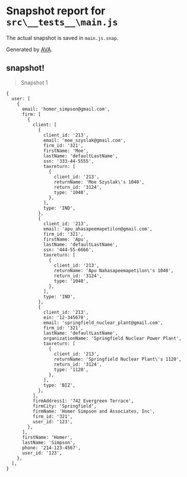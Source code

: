 # Snapshot report for `src\__tests__\main.js`

The actual snapshot is saved in `main.js.snap`.

Generated by [AVA](https://ava.li).

## snapshot!

> Snapshot 1

    {
      user: [
        {
          email: 'homer_simpson@gmail.com',
          firm: [
            {
              client: [
                {
                  client_id: '213',
                  email: 'moe_szyslak@gmail.com',
                  firm_id: '321',
                  firstName: 'Moe',
                  lastName: 'defaultLastName',
                  ssn: '333-44-5555',
                  taxreturn: [
                    {
                      client_id: '213',
                      returnName: 'Moe Szyslak\'s 1040',
                      return_id: '3124',
                      type: '1040',
                    },
                  ],
                  type: 'IND',
                },
                {
                  client_id: '213',
                  email: 'apu_ahasapeemapetilon@gmail.com',
                  firm_id: '321',
                  firstName: 'Apu',
                  lastName: 'defaultLastName',
                  ssn: '444-55-6666',
                  taxreturn: [
                    {
                      client_id: '213',
                      returnName: 'Apu Nahasapeemapetilon\'s 1040',
                      return_id: '3124',
                      type: '1040',
                    },
                  ],
                  type: 'IND',
                },
                {
                  client_id: '213',
                  ein: '12-345678',
                  email: 'springfield_nuclear_plant@gmail.com',
                  firm_id: '321',
                  lastName: 'defaultLastName',
                  organizationName: 'Springfield Nuclear Power Plant',
                  taxreturn: [
                    {
                      client_id: '213',
                      returnName: 'Springfield Nuclear Plant\'s 1120',
                      return_id: '3124',
                      type: '1120',
                    },
                  ],
                  type: 'BIZ',
                },
              ],
              firmAddress1: '742 Evergreen Terrace',
              firmCity: 'Springfield',
              firmName: 'Homer Simpson and Associates, Inc',
              firm_id: '321',
              user_id: '123',
            },
          ],
          firstName: 'Homer',
          lastName: 'Simpson',
          phone: '214-123-4567',
          user_id: '123',
        },
      ],
    }
